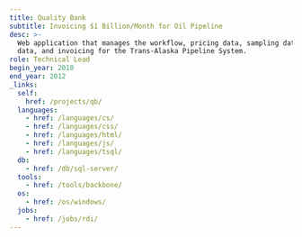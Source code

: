 ```yaml
---
title: Quality Bank
subtitle: Invoicing $1 Billion/Month for Oil Pipeline
desc: >-
  Web application that manages the workflow, pricing data, sampling data, volume
  data, and invoicing for the Trans-Alaska Pipeline System.
role: Technical Lead
begin_year: 2010
end_year: 2012
_links:
  self:
    href: /projects/qb/
  languages:
    - href: /languages/cs/
    - href: /languages/css/
    - href: /languages/html/
    - href: /languages/js/
    - href: /languages/tsql/
  db:
    - href: /db/sql-server/
  tools:
    - href: /tools/backbone/
  os:
    - href: /os/windows/
  jobs:
    - href: /jobs/rdi/
---
```

